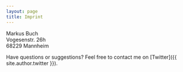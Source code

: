 ```yaml
---
layout: page
title: Imprint
---
```


<p class="message">
  Markus Buch<br>
  Vogesenstr. 26h<br>
  68229 Mannheim<br>
</p>

Have questions or suggestions? Feel free to contact me on [Twitter]({{ site.author.twitter }}).
